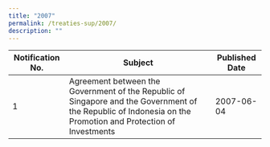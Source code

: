 ```yaml
---
title: "2007"
permalink: /treaties-sup/2007/
description: ""
---
```

|Notification No.|Subject|Published Date|
|---|---|---|
|1|Agreement between the Government of the Republic of Singapore and the Government of the Republic of Indonesia on the Promotion and Protection of Investments|2007-06-04|